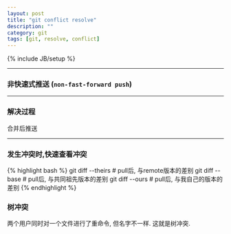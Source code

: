```yaml
---
layout: post
title: "git conflict resolve"
description: ""
category: git
tags: [git, resolve, conflict]
---
```

{% include JB/setup %}

* * *

### 非快速式推送 (`non-fast-forward push`)


* * *

### 解决过程


合并后推送

* * * 

### 发生冲突时,快速查看冲突

{% highlight bash %}
    git diff --theirs    # pull后, 与remote版本的差别
    git diff --base      # pull后, 与共同祖先版本的差别
    git diff --ours      # pull后, 与我自己的版本的差别
{% endhighlight %}

### 树冲突

两个用户同时对一个文件进行了重命令, 但名字不一样. 这就是树冲突.
